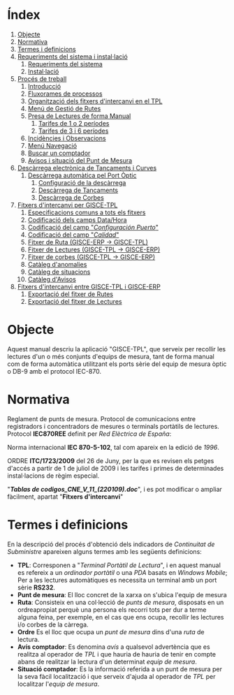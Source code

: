 # Índex

1. [Objecte](#objecte)
2. [Normativa](#normativa)
3. [Termes i definicions](#termes-i-definicions)
4. [Requeriments del sistema i instal·lació](tpl/requisitos.md)
	1. [Requeriments del sistema](tpl/requisitos.md#requeriments-del-sistema)
	2. [Instal·lació](tpl/requisitos.md#installacio)
5. [Procés de treball](tpl/proceso_de_trabajo.md)
	1. [Introducció](tpl/proceso_de_trabajo.md#introduccio)
	2. [Fluxorames de processos](tpl/proceso_de_trabajo.md#fluxorames-de-processos)
	3. [Organització dels fitxers d'intercanvi en el TPL](tpl/proceso_de_trabajo.md#organitzacio-dels-fitxers-dintercanvi-en-el-tpl)
	4. [Menú de Gestió de Rutes](tpl/proceso_de_trabajo.md#menu-de-gestio-de-rutes)
	5. [Presa de Lectures de forma Manual](tpl/proceso_de_trabajo.md#presa-de-lectures-de-forma-manual)
    	1. [Tarifes de 1 o 2 períodes](tpl/proceso_de_trabajo.md#tarifes-de-1-o-2-periodes)
    	2. [Tarifes de 3 i 6 períodes](tpl/proceso_de_trabajo.md#tarifes-de-3-i-6-periodes)
	6. [Incidències i Observacions](tpl/proceso_de_trabajo.md#incidencies-i-observacions)
	7. [Menú Navegació](tpl/proceso_de_trabajo.md#menu-navegacio)
	8. [Buscar un comptador](tpl/proceso_de_trabajo.md#buscar-un-comptador)
	9. [Avisos i situació del Punt de Mesura](tpl/proceso_de_trabajo.md#avisos-i-situacio-del-punt-de-mesura)
6. [Descàrrega electrònica de Tancaments i Curves](tpl/descarga_cierres_y_curvas.md)
	1. [Descàrrega automàtica pel Port Òptic](tpl/descarga_cierres_y_curvas.md#descarrega-automatica-pel-port-optic)
    	1. [Configuració de la descàrrega](tpl/descarga_cierres_y_curvas.md#configuracio-de-la-descarrega)
    	2. [Descàrrega de Tancaments](tpl/descarga_cierres_y_curvas.md#descarrega-de-tancaments)
    	3. [Descàrrega de Corbes](tpl/descarga_cierres_y_curvas.md#descarrega-de-corbes)
7. [Fitxers d'intercanvi per GISCE-TPL](tpl/intercambio_tpl.md)
	1. [Especificacions comuns a tots els fitxers](tpl/intercambio_tpl.md#especificacions-comuns-a-tots-els-fitxers)
	2. [Codificació dels camps Data/Hora](tpl/intercambio_tpl.md#codificacio-dels-camps-datahora)
	3. [Codificació del camp "_Configuración Puerto_"](tpl/intercambio_tpl.md#codificacio-del-camp-configuracion-puerto)
	4. [Codificació del camp "_Calidad_"](tpl/intercambio_tpl.md#codificacio-del-camp-calidad)
	5. [Fitxer de Ruta (GISCE-ERP → GISCE-TPL)](tpl/intercambio_tpl.md#fitxer-de-ruta-gisce-erp-gisce-tpl)
	6. [Fitxer de Lectures (GISCE-TPL → GISCE-ERP)](tpl/intercambio_tpl.md#fitxer-de-lectures-gisce-tpl-gisce-erp)
	7. [Fitxer de corbes (GISCE-TPL → GISCE-ERP)](tpl/intercambio_tpl.md#fitxer-de-corbes-gisce-tpl-gisce-erp)
	8. [Catàleg d'anomalies](tpl/intercambio_tpl.md#cataleg-danomalies)
	9. [Catàleg de situacions](tpl/intercambio_tpl.md#cataleg-de-situacions)
	10. [Catàleg d'Avisos](tpl/intercambio_tpl.md#cataleg-davisos)
8. [Fitxers d'intercanvi entre GISCE-TPL i GISCE-ERP](#fitxers-dintercanvi-entre-gisce-tpl-i-gisce-erp)
	1. [Exportació del fitxer de Rutes](#exportacio-del-fitxer-de-rutes)
	2. [Exportació del fitxer de Lectures](#exportacio-del-fitxer-de-lectures)

# Objecte

Aquest manual descriu la aplicació "GISCE-TPL", que serveix per recollir les
lectures d'un o més conjunts d'equips de mesura, tant de forma manual
com de forma automàtica utilitzant els ports sèrie del equip
de mesura òptic o DB-9 amb el protocol IEC-870.

# Normativa

Reglament de punts de mesura. Protocol de comunicacions entre registradors i
concentradors de mesures o terminals portàtils de lectures. Protocol
**IEC870REE** definit per _Red Elèctrica de España_:

Norma internacional **IEC 870-5-102**, tal com apareix en la edició de _1996_.

ORDRE **ITC/1723/2009** del 26 de Juny, per la que es revisen els petges
d'accés a partir de 1 de juliol de 2009 i les tarifes i primes de determinades
instal·lacions de règim especial.

"**_Tablas de codigos\_CNE\_V\_11\_(220109).doc_**", i es pot modificar o
ampliar fàcilment, apartat "**Fitxers d'intercanvi**"

# Termes i definicions

En la descripció del procés d'obtenció dels indicadors de _Continuitat de
Subministre_ apareixen alguns termes amb les següents definicions:

- **TPL**: Corresponen a "_Terminal Portàtil de Lectura_", i en aquest manual
  es refereix a un _ordinador portàtil_ o una _PDA_ basats en _Windows Mobile_;
  Per a les lectures automàtiques es necessita un terminal amb un port sèrie
  **RS232**.
- **Punt de mesura**: El lloc concret de la xarxa on s'ubica l'equip de mesura
- **Ruta**: Consisteix en una col·lecció de _punts de mesura_, disposats en un
  ordreapropiat perquè una persona els recorri tots per dur a terme alguna
  feina, per exemple, en el cas que ens ocupa, recollir les lectures i/o corbes
  de la càrrega.
- **Ordre** Es el lloc que ocupa un _punt de mesura_ dins
  d'una _ruta_ de lectura.
- **Avís comptador**: Es denomina _avís_ a qualsevol advertència que es
  realitza al operador de _TPL_ i que hauria de hauria de tenir en compte abans
  de realitzar la lectura d'un determinat _equip de mesura_.
- **Situació comptador**: Es la informació referida a un punt de mesura per la
  seva fàcil localització i que serveix d'ajuda al operador de _TPL_ per
  localitzar l'_equip de mesura_.
